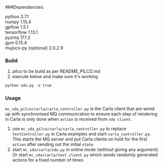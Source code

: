 ###Dependencies:

python                             3.7.1 <br/>
numpy                              1.15.4 <br/>
gpflow                             1.5.1 <br/>
tensorflow                         1.13.1 <br/>
pyzmq                              17.1.2 <br/>
gym                                0.15.4 <br/>
mujoco-py (optional)                          2.0.2.9 <br/>


### Build
1. pilco to be build as per README_PILCO.md <br/>
2. execute below and make sure it's working
```python
python sda.py -o true
```

### Usage
`mc_sda_pilco/carla/carla_controller.py` is the Carla client that are wired up with
synchronised MQ communication to ensure each step of rendering in Carla is only done
when `action` is received from `sda client`.

1. use `mc_sda_pilco/carla/carla_controller.py` to replace `testController.py` in Carla
examples and start `carla_controller.py`. This starts the MQ server and put Carla clients
on hold for the first `action` after sending out the initial `state`
2. start `mc_sda/carla/sda.py` in online mode (without giving any argument). Or start
`mc_sda/carla/test_client.py` which sends randomly generated actions for a fixed number
of times





